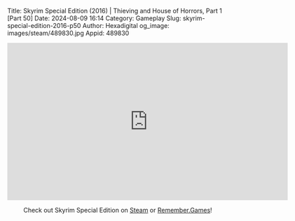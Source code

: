 Title: Skyrim Special Edition (2016) | Thieving and House of Horrors, Part 1 [Part 50]
Date: 2024-08-09 16:14
Category: Gameplay
Slug: skyrim-special-edition-2016-p50
Author: Hexadigital
og_image: images/steam/489830.jpg
Appid: 489830

<center><iframe src="https://www.youtube.com/embed/-lnEAtAOw90?feature=oembed" allow="accelerometer; autoplay; encrypted-media; gyroscope; picture-in-picture" width="640" height="360" frameborder="0"></iframe>

Check out Skyrim Special Edition on [Steam](https://store.steampowered.com/app/489830/?curator_clanid=34633900) or [Remember.Games](https://remember.games/game/164/the-elder-scrolls-v-skyrim-special-edition/)!</center>